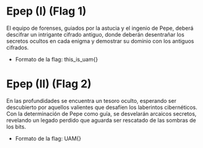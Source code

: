 # Epep (I) (Flag 1)
El equipo de forenses, guiados por la astucia y el ingenio de Pepe, deberá descifrar un intrigante cifrado antiguo, donde deberán desentrañar los secretos ocultos en cada enigma y demostrar su dominio con los antiguos cifrados.

 - Formato de la flag: this_is_uam{}

# Epep (II) (Flag 2)
En las profundidades se encuentra un tesoro oculto, esperando ser descubierto por aquellos valientes que desafíen los laberintos cibernéticos. Con la determinación de Pepe como guía, se desvelarán arcaicos secretos, revelando un legado perdido que aguarda ser rescatado de las sombras de los bits.

 - Formato de la flag: UAM{}
